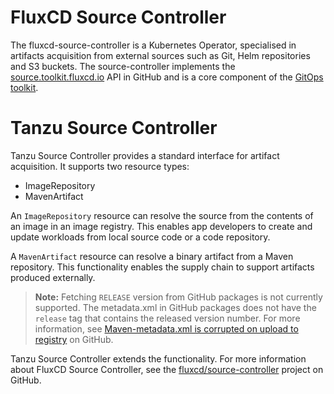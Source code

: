 # FluxCD Source Controller

The fluxcd-source-controller is a Kubernetes Operator, specialised in artifacts acquisition
from external sources such as Git, Helm repositories and S3 buckets.
The source-controller implements the
[source.toolkit.fluxcd.io](https://github.com/fluxcd/source-controller/tree/master/docs/spec/v1beta1) API in GitHub
and is a core component of the [GitOps toolkit](https://toolkit.fluxcd.io).

# Tanzu Source Controller

Tanzu Source Controller provides a standard interface for artifact acquisition. It supports two resource types:

- ImageRepository
- MavenArtifact

An `ImageRepository` resource can resolve the source from the contents of an image in an image registry. This enables app developers to create and update workloads from local source code or a code repository.

A `MavenArtifact` resource can resolve a binary artifact from a Maven repository. This functionality enables the supply chain to support artifacts produced externally.

>**Note:** Fetching `RELEASE` version from GitHub packages is not currently supported. The metadata.xml in GitHub packages does not have the `release` tag that contains the released version number. For more information, see [Maven-metadata.xml is corrupted on upload to registry](https://github.community/t/maven-metadata-xml-is-corrupted-on-upload-to-registry/177725) on GitHub.

Tanzu Source Controller extends the functionality. For more information about FluxCD Source Controller, see the
[fluxcd/source-controller](https://github.com/fluxcd/source-controller) project on GitHub.
